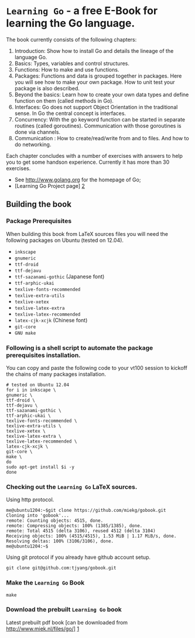 # `Learning Go` - a free E-Book for learning the Go language.


The book currently consists of the following chapters:

1. Introduction: Show how to install Go and details the lineage of the language Go.
2. Basics:  Types, variables and control structures.
3. Functions: How to make and use functions.
4. Packages: Functions and data is grouped together in packages. Here you will see how to make your own package. How to unit test your package is also described.
5. Beyond the basics:  Learn how to create your own data types and define function on them (called methods in Go).
6. Interfaces: Go does not support Object Orientation in the traditional sense. In Go the central concept is interfaces.
7. Concurrency: With the go keyword function can be started in separate routines (called goroutines). Communication with those goroutines is done via channels.
8. Communication : How to create/read/write from and to files. And how to do networking.

Each chapter concludes with a number of exercises with answers to help you to get some handson experience. Currently it has more than 30 exercises.

* See http://www.golang.org for the homepage of Go;
* [Learning Go Project page] [2]


## Building the book

### Package Prerequisites 

When building this book from LaTeX sources files you will need the following packages on Ubuntu (tested on 12.04).

* `inkscape`
* `gnumeric`
* `ttf-droid`
* `ttf-dejavu`
* `ttf-sazanami-gothic`  (Japanese font)
* `ttf-arphic-ukai`     
* `texlive-fonts-recommended`
* `texlive-extra-utils`
* `texlive-xetex`
* `texlive-latex-extra`
* `texlive-latex-recommended`
* `latex-cjk-xcjk`       (Chinese font)
* `git-core`
* `GNU make`



### Following is a shell script to automate the package prerequisites installation.

You can copy and paste the following code to your vt100 session to kickoff the chains of many packages installation.
```
# tested on Ubuntu 12.04
for i in inkscape \
gnumeric \
ttf-droid \
ttf-dejavu \
ttf-sazanami-gothic \
ttf-arphic-ukai \
texlive-fonts-recommended \
texlive-extra-utils \
texlive-xetex \
texlive-latex-extra \
texlive-latex-recommended \
latex-cjk-xcjk \
git-core \
make \
do 
sudo apt-get install $i -y
done
```

### Checking out the `Learning Go`  LaTeX sources.

Using http protocol.

```
me@ubuntu1204:~$git clone https://github.com/miekg/gobook.git 
Cloning into 'gobook'...
remote: Counting objects: 4515, done.
remote: Compressing objects: 100% (1385/1385), done.
remote: Total 4515 (delta 3106), reused 4512 (delta 3104)
Receiving objects: 100% (4515/4515), 1.53 MiB | 1.17 MiB/s, done.
Resolving deltas: 100% (3106/3106), done.
me@ubuntu1204:~$
```

Using git protocol if you already have github account setup.

```
git clone git@github.com:tjyang/gobook.git
```


### Make the `Learning Go` Book 

```
make
```

### Download the prebuilt `Learning Go` book

Latest prebuilt pdf book [can be downloaded from http://www.miek.nl/files/go/] [1]


[1]: http://miek.nl/files/go/  "Download the prebuilt Learning Go book in PDF format"
[2]: http://www.miek.nl/projects/learninggo/index.html "http://www.miek.nl/projects/learninggo/index.html"
